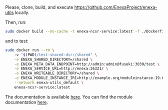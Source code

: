 Please, clone, build, and execute https://github.com/EnexaProject/enexa-utils locally.

Then, run:
```bash 
sudo docker build --no-cache -t enexa-ncsr-service:latest -f ./Dockerfile .
```

and to test:

```bash
sudo docker run --rm \                                                                  
    -v "$(PWD)/test-shared-dir:/shared" \
    -e ENEXA_SHARED_DIRECTORY=/shared \
    -e ENEXA_META_DATA_ENDPOINT=http://admin:admin@fuseki:3030/test \
    -e ENEXA_SERVICE_URL=http://enexa:36321/ \
    -e ENEXA_WRITEABLE_DIRECTORY=/shared \
    -e ENEXA_MODULE_INSTANCE_IRI=http://example.org/moduleinstance-19-07 \
    --network enexa-utils_default \
    enexa-ncsr-service:latest
```

The documentation is available [here](https://enexa.eu/documentation). You can find the module documentation [here](https://enexa.eu/documentation/modules_overview.html#kg-fixing-module).
